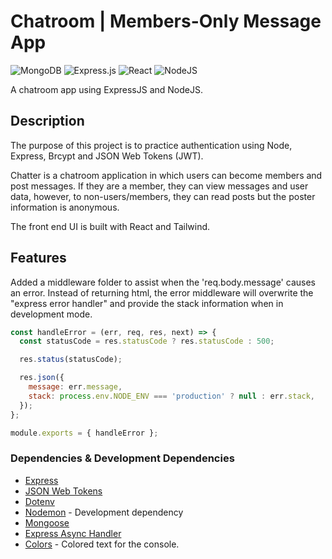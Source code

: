 # Chatroom | Members-Only Message App

![MongoDB](https://img.shields.io/badge/MongoDB-%234ea94b.svg?style=for-the-badge&logo=mongodb&logoColor=white) ![Express.js](https://img.shields.io/badge/express.js-%23404d59.svg?style=for-the-badge&logo=express&logoColor=%2361DAFB) ![React](https://img.shields.io/badge/react-%2320232a.svg?style=for-the-badge&logo=react&logoColor=%2361DAFB) ![NodeJS](https://img.shields.io/badge/node.js-6DA55F?style=for-the-badge&logo=node.js&logoColor=white)

A chatroom app using ExpressJS and NodeJS.

## Description

The purpose of this project is to practice authentication using Node, Express, Brcypt and JSON Web Tokens (JWT).

Chatter is a chatroom application in which users can become members and post messages. If they are a member, they can view messages and user data, however, to non-users/members, they can read posts but the poster information is anonymous.

The front end UI is built with React and Tailwind.

## Features

Added a middleware folder to assist when the 'req.body.message' causes an error. Instead of returning html, the error middleware will overwrite the "express error handler" and provide the stack information when in development mode.

```js
const handleError = (err, req, res, next) => {
  const statusCode = res.statusCode ? res.statusCode : 500;

  res.status(statusCode);

  res.json({
    message: err.message,
    stack: process.env.NODE_ENV === 'production' ? null : err.stack,
  });
};

module.exports = { handleError };
```

### Dependencies & Development Dependencies

- [Express](https://expressjs.com/)
- [JSON Web Tokens](https://jwt.io/)
- [Dotenv](https://www.npmjs.com/package/dotenv)
- [Nodemon](https://nodemon.io/) - Development dependency
- [Mongoose](https://mongoosejs.com/)
- [Express Async Handler](https://github.com/Abazhenov/express-async-handler)
- [Colors](https://www.npmjs.com/package/colors) - Colored text for the console.

